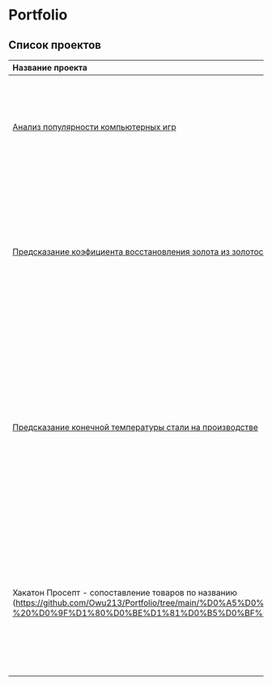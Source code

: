 # Portfolio
## Список проектов
| Название проекта| описание | Стек    |
| :---        |    :----:   |          ---: |
| [Анализ популярности компьютерных игр](https://github.com/Owu213/Portfolio/tree/main/%D0%90%D0%BD%D0%B0%D0%BB%D0%B8%D0%B7%20%D0%BF%D0%BE%D0%BF%D1%83%D0%BB%D1%8F%D1%80%D0%BD%D0%BE%D1%81%D1%82%D0%B8%20%D0%BA%D0%BE%D0%BC%D0%BF%D1%8C%D1%8E%D1%82%D0%B5%D1%80%D0%BD%D1%8B%D1%85%20%D0%B8%D0%B3%D1%80)      | Анлализ данных из открытых источников, с целью выявить наиболее популярные платформы и жанры, а так же составить портрет покупателя | pandas, numpy, scipy, matplotlib, seaborn   |
| [Предсказание коэфициента восстановления золота из золотосодержащей руды](https://github.com/Owu213/Portfolio/tree/main/Gold%20recovery%20coefficient%20estimate#%D0%BF%D1%80%D0%B5%D0%B4%D1%81%D0%BA%D0%B0%D0%B7%D0%B0%D0%BD%D0%B8%D0%B5-%D0%BA%D0%BE%D1%8D%D1%84%D0%B8%D1%86%D0%B8%D0%B5%D0%BD%D1%82%D0%B0-%D0%B2%D0%BE%D1%81%D1%81%D1%82%D0%B0%D0%BD%D0%BE%D0%B2%D0%BB%D0%B5%D0%BD%D0%B8%D1%8F-%D0%B7%D0%BE%D0%BB%D0%BE%D1%82%D0%B0-%D0%B8%D0%B7-%D0%B7%D0%BE%D0%BB%D0%BE%D1%82%D0%BE%D1%81%D0%BE%D0%B4%D0%B5%D1%80%D0%B6%D0%B0%D1%89%D0%B5%D0%B9-%D1%80%D1%83%D0%B4%D1%8B)   | Построена модель, котороая предсказывает коэффициент восстановления золота из золотосодержащей руды. Она поможет оптимизировать производство, чтобы не запускать предприятие с убыточными характеристиками       | pandas, numpy, scipy, matplotlib, sklearn|
| [Предсказание конечной температуры стали на производстве](https://github.com/Owu213/Portfolio/tree/main/Steel%20temp.%20prediction)   | Чтобы оптимизировать производственные расходы, металлургический комбинат решил уменьшить потребление электроэнергии на этапе обработки стали. Для этого была построена модель предсказывающая конечную температуру стали, и выявлены факторы, которые сильнее всего влияют нее        | pandas, numpy, matplotlib, seaborn, shap, sklearn, catboost|
| Хакатон Просепт - сопоставление товаров по названию (https://github.com/Owu213/Portfolio/tree/main/%D0%A5%D0%B0%D0%BA%D0%B0%D1%82%D0%BE%D0%BD%20%D0%AF%D0%BD%D0%B4%D0%B5%D0%BA%D1%81%20%D0%9F%D1%80%D0%B0%D0%BA%D1%82%D0%B8%D0%BA%D1%83%D0%BC%20-%20%D0%9F%D1%80%D0%BE%D1%81%D0%B5%D0%BF%D1%82) | Производителю бытовой и строительной химии Просепт нужно решенин, которое частично автоматизирует процесс сопоставления своих товаров с размещаемыми товарами на онлайн площадках дилеров | pandas, numpy, seaborn, shap, re, sklearn, fuzzywuzzy, RuBert|
